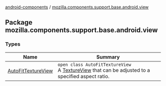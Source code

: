 [android-components](../index.md) / [mozilla.components.support.base.android.view](./index.md)

## Package mozilla.components.support.base.android.view

### Types

| Name | Summary |
|---|---|
| [AutoFitTextureView](-auto-fit-texture-view/index.md) | `open class AutoFitTextureView`<br>A [TextureView](#) that can be adjusted to a specified aspect ratio. |
